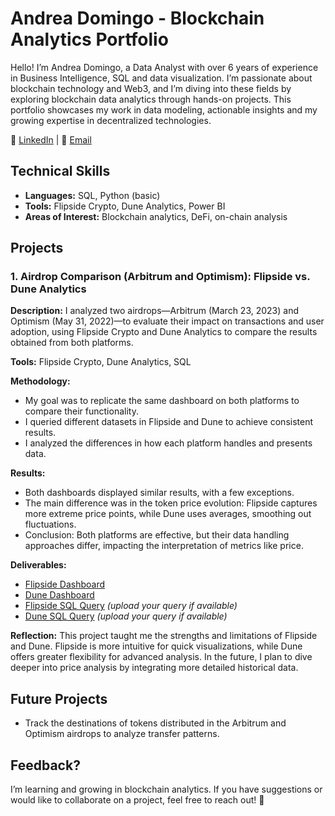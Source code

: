 # Andrea Domingo - Blockchain Analytics Portfolio

Hello! I’m Andrea Domingo, a Data Analyst with over 6 years of experience in Business Intelligence, SQL and data visualization. I’m passionate about blockchain technology and Web3, and I’m diving into these fields by exploring blockchain data analytics through hands-on projects. This portfolio showcases my work in data modeling, actionable insights and my growing expertise in decentralized technologies.

📧 [LinkedIn](https://www.linkedin.com/in/adomingoleon/) | 📩 [Email](mailto:adomingoleon@gmail.com)

## Technical Skills
- **Languages:** SQL, Python (basic)
- **Tools:** Flipside Crypto, Dune Analytics, Power BI
- **Areas of Interest:** Blockchain analytics, DeFi, on-chain analysis

## Projects

### 1. Airdrop Comparison (Arbitrum and Optimism): Flipside vs. Dune Analytics
**Description:** I analyzed two airdrops—Arbitrum (March 23, 2023) and Optimism (May 31, 2022)—to evaluate their impact on transactions and user adoption, using Flipside Crypto and Dune Analytics to compare the results obtained from both platforms.

**Tools:** Flipside Crypto, Dune Analytics, SQL

**Methodology:**
- My goal was to replicate the same dashboard on both platforms to compare their functionality.
- I queried different datasets in Flipside and Dune to achieve consistent results.
- I analyzed the differences in how each platform handles and presents data.

**Results:**
- Both dashboards displayed similar results, with a few exceptions.
- The main difference was in the token price evolution: Flipside captures more extreme price points, while Dune uses averages, smoothing out fluctuations.
- Conclusion: Both platforms are effective, but their data handling approaches differ, impacting the interpretation of metrics like price.

**Deliverables:**
- [Flipside Dashboard](https://flipsidecrypto.xyz/andeleya/airdrop-comparison-o5RkdI)
- [Dune Dashboard](https://dune.com/andeleya/airdropcomparisonadl)
- [Flipside SQL Query](flipside_airdrop.sql) *(upload your query if available)*
- [Dune SQL Query](dune_airdrop.sql) *(upload your query if available)*

**Reflection:** This project taught me the strengths and limitations of Flipside and Dune. Flipside is more intuitive for quick visualizations, while Dune offers greater flexibility for advanced analysis. In the future, I plan to dive deeper into price analysis by integrating more detailed historical data.

## Future Projects
- Track the destinations of tokens distributed in the Arbitrum and Optimism airdrops to analyze transfer patterns.

## Feedback?
I’m learning and growing in blockchain analytics. If you have suggestions or would like to collaborate on a project, feel free to reach out! 🚀
